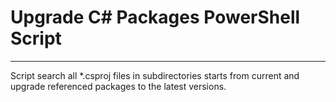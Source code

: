 # Upgrade C# Packages PowerShell Script
--------------------------

Script search all *.csproj files in subdirectories starts from current and upgrade referenced packages to the latest versions. 